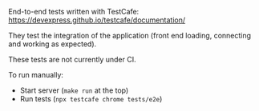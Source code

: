 End-to-end tests written with TestCafe: https://devexpress.github.io/testcafe/documentation/

They test the integration of the application (front end loading,
connecting and working as expected).

These tests are not currently under CI.

To run manually:

- Start server (`make run` at the top)
- Run tests (`npx testcafe chrome tests/e2e`)
